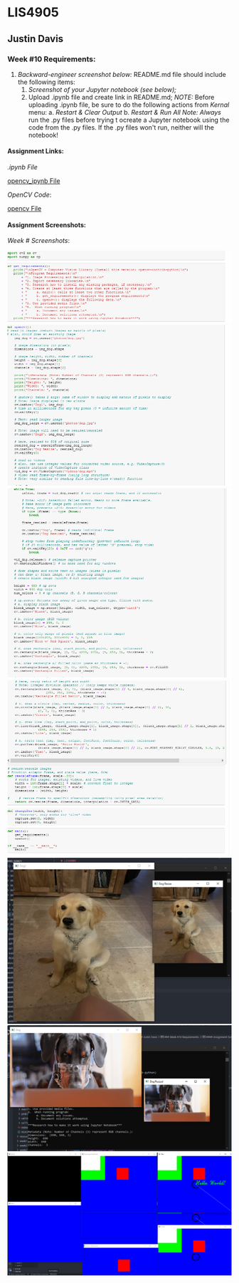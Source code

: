 # LIS4905

## Justin Davis

### Week #10 Requirements:

1. *Backward-engineer screenshot below:* README.md file should include the following items:
    1. *Screenshot of your Jupyter notebook (see below);*
    2. Upload .ipynb file and create link in README.md;
        *NOTE:* Before uploading .ipynb file, be sure to do the following actions from *Kernal* menu:
            a. *Restart & Clear Output*
            b. *Restart & Run All*
    *Note: Always* run the .py files before trying t ocreate a Jupyter notebook using the code from the .py files. If the .py files won't run, neither will the notebook!

#### Assignment Links:

*.ipynb File*

[opencv_ipynb File](docs/opencv.ipynb)

*OpenCV Code*:

[opencv File](docs/opencv.py)

#### Assignment Screenshots:

*Week # Screenshots*:

![open_cv1](img/opencv1.png)
![open_cv2](img/opencv2.png)
![open_cv3](img/opencv3.png)
![open_cv4](img/opencv4.png)
![dogs](img/dog_resizes.png)
![dog_videos](img/dog_gifs.png)
![boxes](img/colors.png)